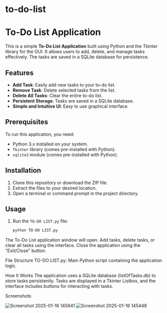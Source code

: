 # to-do-list
# To-Do List Application

This is a simple **To-Do List Application** built using Python and the Tkinter library for the GUI. It allows users to add, delete, and manage tasks effectively. The tasks are saved in a SQLite database for persistence.

## Features

- **Add Task**: Easily add new tasks to your to-do list.
- **Remove Task**: Delete selected tasks from the list.
- **Delete All Tasks**: Clear the entire to-do list.
- **Persistent Storage**: Tasks are saved in a SQLite database.
- **Simple and Intuitive UI**: Easy to use graphical interface.

## Prerequisites

To run this application, you need:

- Python 3.x installed on your system.
- `Tkinter` library (comes pre-installed with Python).
- `sqlite3` module (comes pre-installed with Python).

## Installation

1. Clone this repository or download the ZIP file.
2. Extract the files to your desired location.
3. Open a terminal or command prompt in the project directory.

## Usage

1. Run the `TO-DO LIST.py` file:
   ```bash
   python TO-DO LIST.py

The To-Do List application window will open.
Add tasks, delete tasks, or clear all tasks using the interface.
Close the application using the "Exit/Close" button.

File Structure
TO-DO LIST.py: Main Python script containing the application logic.

How It Works
The application uses a SQLite database (listOfTasks.db) to store tasks persistently.
Tasks are displayed in a Tkinter Listbox, and the interface includes buttons for interacting with tasks.

Screenshots

![Screenshot 2025-01-16 145641](https://github.com/user-attachments/assets/aa407226-b538-4702-800e-a8c407e911ce)
![Screenshot 2025-01-16 145448](https://github.com/user-attachments/assets/9979a8d2-072f-425d-8d23-cbc87e9baa43)
